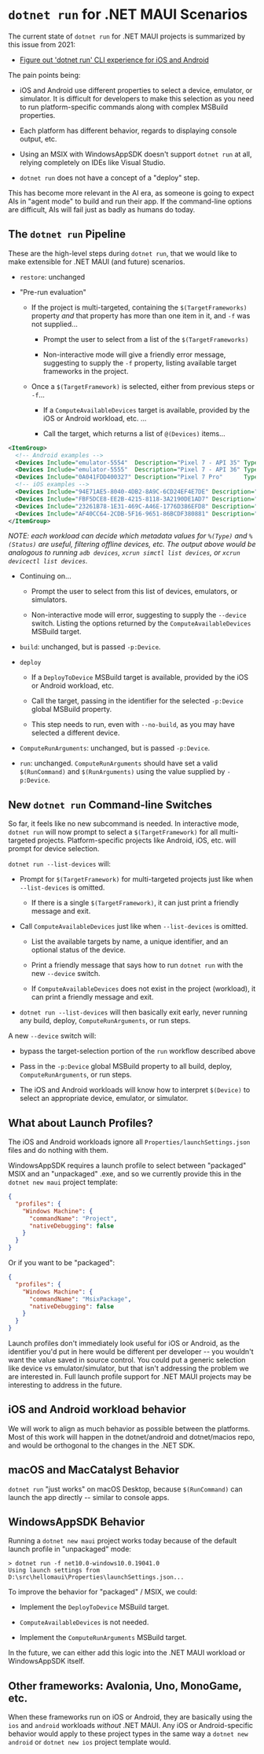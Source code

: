 # `dotnet run` for .NET MAUI Scenarios

The current state of `dotnet run` for .NET MAUI projects is summarized
by this issue from 2021:

* [Figure out 'dotnet run' CLI experience for iOS and Android](https://github.com/dotnet/xamarin/issues/26)

The pain points being:

* iOS and Android use different properties to select a device,
  emulator, or simulator. It is difficult for developers to make this
  selection as you need to run platform-specific commands along with
  complex MSBuild properties.

* Each platform has different behavior, regards to displaying console
  output, etc.

* Using an MSIX with WindowsAppSDK doesn't support `dotnet run` at all,
  relying completely on IDEs like Visual Studio.

* `dotnet run` does not have a concept of a "deploy" step.

This has become more relevant in the AI era, as someone is going to
expect AIs in "agent mode" to build and run their app. If the
command-line options are difficult, AIs will fail just as badly as
humans do today.

## The `dotnet run` Pipeline

These are the high-level steps during `dotnet run`, that we would like
to make extensible for .NET MAUI (and future) scenarios.

* `restore`: unchanged

* "Pre-run evaluation"

  * If the project is multi-targeted, containing the
    `$(TargetFrameworks)` property _and_ that property has more than
    one item in it, and `-f` was not supplied...

    * Prompt the user to select from a list of the
      `$(TargetFrameworks)`

    * Non-interactive mode will give a friendly error message,
      suggesting to supply the `-f` property, listing available target
      frameworks in the project.

  * Once a `$(TargetFramework)` is selected, either from previous
    steps or `-f`...

    * If a `ComputeAvailableDevices` target is available, provided by
      the iOS or Android workload, etc. ...

    * Call the target, which returns a list of `@(Devices)` items...

```xml
<ItemGroup>
  <!-- Android examples -->
  <Devices Include="emulator-5554"  Description="Pixel 7 - API 35" Type="Emulator" Status="Offline" />
  <Devices Include="emulator-5555"  Description="Pixel 7 - API 36" Type="Emulator" Status="Online" />
  <Devices Include="0A041FDD400327" Description="Pixel 7 Pro"      Type="Device"   Status="Online" />
  <!-- iOS examples -->
  <Devices Include="94E71AE5-8040-4DB2-8A9C-6CD24EF4E7DE" Description="iPhone 11 - iOS 18.6" Type="Simulator" Status="Shutdown" />
  <Devices Include="FBF5DCE8-EE2B-4215-8118-3A2190DE1AD7" Description="iPhone 14 - iOS 26.0" Type="Simulator" Status="Booted" />
  <Devices Include="23261B78-1E31-469C-A46E-1776D386EFD8" Description="My iPhone 13"         Type="Device"    Status="Unavailable" />
  <Devices Include="AF40CC64-2CDB-5F16-9651-86BCDF380881" Description="My iPhone 15"         Type="Device"    Status="Paired" />
</ItemGroup>
```

_NOTE: each workload can decide which metadata values for `%(Type)`
and `%(Status)` are useful, filtering offline devices, etc. The output
above would be analogous to running `adb devices`, `xcrun simctl list
devices`, or `xcrun devicectl list devices`._

* Continuing on...

  * Prompt the user to select from this list of devices, emulators,
    or simulators.

  * Non-interactive mode will error, suggesting to supply the
    `--device` switch. Listing the options returned by the
    `ComputeAvailableDevices` MSBuild target.

* `build`: unchanged, but is passed `-p:Device`.

* `deploy`

  * If a `DeployToDevice` MSBuild target is available, provided by the
    iOS or Android workload, etc.

  * Call the target, passing in the identifier for the selected
    `-p:Device` global MSBuild property.

  * This step needs to run, even with `--no-build`, as you may have
    selected a different device.

* `ComputeRunArguments`: unchanged, but is passed `-p:Device`.

* `run`: unchanged. `ComputeRunArguments` should have set a valid
  `$(RunCommand)` and `$(RunArguments)` using the value supplied by
  `-p:Device`.

## New `dotnet run` Command-line Switches

So far, it feels like no new subcommand is needed. In interactive
mode, `dotnet run` will now prompt to select a `$(TargetFramework)`
for all multi-targeted projects. Platform-specific projects like
Android, iOS, etc. will prompt for device selection.

`dotnet run --list-devices` will:

* Prompt for `$(TargetFramework)` for multi-targeted projects just
  like when `--list-devices` is omitted.

  * If there is a single `$(TargetFramework)`, it can just print a
    friendly message and exit.

* Call `ComputeAvailableDevices` just like when `--list-devices` is
  omitted.

  * List the available targets by name, a unique identifier, and an
    optional status of the device.

  * Print a friendly message that says how to run `dotnet run` with
    the new `--device` switch.

  * If `ComputeAvailableDevices` does not exist in the project
    (workload), it can print a friendly message and exit.

* `dotnet run --list-devices` will then basically exit early, never
  running any build, deploy, `ComputeRunArguments`, or run steps.

A new `--device` switch will:

* bypass the target-selection portion of the `run` workflow described above

* Pass in the `-p:Device` global MSBuild property to all build,
  deploy, `ComputeRunArguments`, or run steps.

* The iOS and Android workloads will know how to interpret `$(Device)`
  to select an appropriate device, emulator, or simulator.

## What about Launch Profiles?

The iOS and Android workloads ignore all
`Properties/launchSettings.json` files and do nothing with them.

WindowsAppSDK requires a launch profile to select between "packaged"
MSIX and an "unpackaged" .exe, and so we currently provide this in the
`dotnet new maui` project template:

```json
{
  "profiles": {
    "Windows Machine": {
      "commandName": "Project",
      "nativeDebugging": false
    }
  }
}
```

Or if you want to be "packaged":

```json
{
  "profiles": {
    "Windows Machine": {
      "commandName": "MsixPackage",
      "nativeDebugging": false
    }
  }
}
```

Launch profiles don't immediately look useful for iOS or Android, as
the identifier you'd put in here would be different per developer --
you wouldn't want the value saved in source control. You could put a
generic selection like device vs emulator/simulator, but that isn't
addressing the problem we are interested in. Full launch profile
support for .NET MAUI projects may be interesting to address in the
future.

## iOS and Android workload behavior

We will work to align as much behavior as possible between the
platforms. Most of this work will happen in the dotnet/android and
dotnet/macios repo, and would be orthogonal to the changes in the .NET
SDK.

## macOS and MacCatalyst Behavior

`dotnet run` "just works" on macOS Desktop, because `$(RunCommand)`
can launch the app directly -- similar to console apps.

## WindowsAppSDK Behavior

Running a `dotnet new maui` project works today because of the default
launch profile in "unpackaged" mode:

```dotnetcli
> dotnet run -f net10.0-windows10.0.19041.0
Using launch settings from D:\src\hellomaui\Properties\launchSettings.json...
```

To improve the behavior for "packaged" / MSIX, we could:

* Implement the `DeployToDevice` MSBuild target.

* `ComputeAvailableDevices` is not needed.

* Implement the `ComputeRunArguments` MSBuild target.

In the future, we can either add this logic into the .NET MAUI
workload or WindowsAppSDK itself.

## Other frameworks: Avalonia, Uno, MonoGame, etc.

When these frameworks run on iOS or Android, they are basically using
the `ios` and `android` workloads _without_ .NET MAUI. Any iOS or
Android-specific behavior would apply to these project types in the
same way a `dotnet new android` or `dotnet new ios` project template
would.
